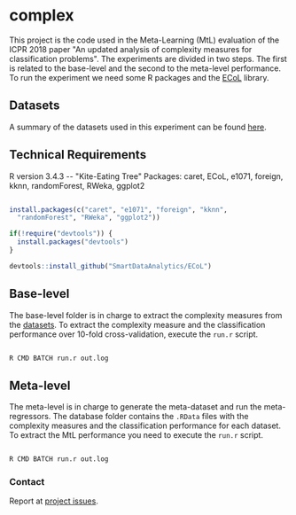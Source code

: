 complex
=======

This project is the code used in the Meta-Learning (MtL) evaluation of the ICPR 2018 paper "An updated analysis of complexity measures for classification problems". The experiments are divided in two steps. The first is related to the base-level and the second to the meta-level performance. To run the experiment we need some R packages and the [ECoL](https://github.com/SmartDataAnalytics/ECoL) library.

## Datasets

A summary of the datasets used in this experiment can be found [here](https://github.com/lpfgarcia/complex/blob/master/Datasets.md).

## Technical Requirements

R version 3.4.3 -- "Kite-Eating Tree"
Packages: caret, ECoL, e1071, foreign, kknn, randomForest, RWeka, ggplot2

```r

install.packages(c("caret", "e1071", "foreign", "kknn", 
  "randomForest", "RWeka", "ggplot2"))

if(!require("devtools")) {
  install.packages("devtools")
}

devtools::install_github("SmartDataAnalytics/ECoL")

```

## Base-level

The base-level folder is in charge to extract the complexity measures from the [datasets](https://github.com/lpfgarcia/complex/tree/master/source/base/datasets). To extract the complexity measure and the classification performance over 10-fold cross-validation, execute the `run.r` script.

```r

R CMD BATCH run.r out.log

```

## Meta-level

The meta-level is in charge to generate the meta-dataset and run the meta-regressors. The database folder contains the `.RData` files with the complexity measures and the classification performance for each dataset. To extract the MtL performance you need to execute the `run.r` script.

```r

R CMD BATCH run.r out.log

```

### Contact

Report at [project issues](https://github.com/lpfgarcia/complex/issues).

